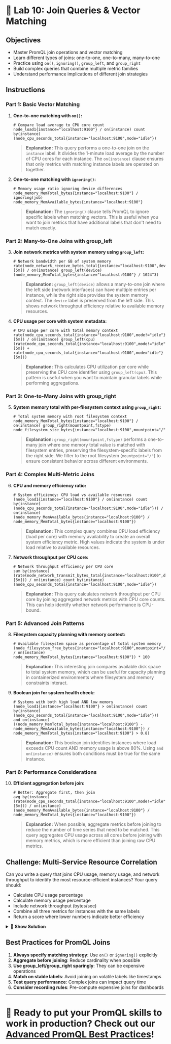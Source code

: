 # 🔗 Lab 10: Join Queries & Vector Matching

## Objectives
- Master PromQL join operations and vector matching
- Learn different types of joins: one-to-one, one-to-many, many-to-one
- Practice using `on()`, `ignoring()`, `group_left`, and `group_right`
- Build complex queries that combine multiple metric families
- Understand performance implications of different join strategies

## Instructions

### Part 1: Basic Vector Matching

1. **One-to-one matching with `on()`:**
   ```promql
   # Compare load average to CPU core count
   node_load1{instance="localhost:9100"} / on(instance) count by(instance) (node_cpu_seconds_total{instance="localhost:9100",mode="idle"})
   ```
   
   > **Explanation:** This query performs a one-to-one join on the `instance` label. It divides the 1-minute load average by the number of CPU cores for each instance. The `on(instance)` clause ensures that only metrics with matching instance labels are operated on together.

2. **One-to-one matching with `ignoring()`:**
   ```promql
   # Memory usage ratio ignoring device differences
   node_memory_MemTotal_bytes{instance="localhost:9100"} / ignoring(job) node_memory_MemAvailable_bytes{instance="localhost:9100"}
   ```
   
   > **Explanation:** The `ignoring()` clause tells PromQL to ignore specific labels when matching vectors. This is useful when you want to join metrics that have additional labels that don't need to match exactly.

### Part 2: Many-to-One Joins with group_left

3. **Join network metrics with system memory using `group_left`:**
   ```promql
   # Network bandwidth per GB of system memory
   rate(node_network_receive_bytes_total{instance="localhost:9100",device!~"lo|veth.*"}[5m]) / on(instance) group_left(device) (node_memory_MemTotal_bytes{instance="localhost:9100"} / 1024^3)
   ```
   
   > **Explanation:** `group_left(device)` allows a many-to-one join where the left side (network interfaces) can have multiple entries per instance, while the right side provides the system memory context. The `device` label is preserved from the left side. This shows network throughput efficiency relative to available memory resources.

4. **CPU usage per core with system metadata:**
   ```promql
   # CPU usage per core with total memory context
   rate(node_cpu_seconds_total{instance="localhost:9100",mode!="idle"}[5m]) / on(instance) group_left(cpu) (rate(node_cpu_seconds_total{instance="localhost:9100",mode!="idle"}[5m]) + rate(node_cpu_seconds_total{instance="localhost:9100",mode="idle"}[5m]))
   ```
   
   > **Explanation:** This calculates CPU utilization per core while preserving the CPU core identifier using `group_left(cpu)`. This pattern is useful when you want to maintain granular labels while performing aggregations.

### Part 3: One-to-Many Joins with group_right

5. **System memory total with per-filesystem context using `group_right`:**
   ```promql
   # Total system memory with root filesystem context
   node_memory_MemTotal_bytes{instance="localhost:9100"} / on(instance) group_right(mountpoint,fstype) node_filesystem_size_bytes{instance="localhost:9100",mountpoint="/"}
   ```
   
   > **Explanation:** `group_right(mountpoint,fstype)` performs a one-to-many join where one memory total value is matched with filesystem entries, preserving the filesystem-specific labels from the right side. We filter to the root filesystem (`mountpoint="/"`) to ensure consistent behavior across different environments.

### Part 4: Complex Multi-Metric Joins

6. **CPU and memory efficiency ratio:**
   ```promql
   # System efficiency: CPU load vs available resources
   (node_load1{instance="localhost:9100"} / on(instance) count by(instance) (node_cpu_seconds_total{instance="localhost:9100",mode="idle"})) / on(instance) (node_memory_MemAvailable_bytes{instance="localhost:9100"} / node_memory_MemTotal_bytes{instance="localhost:9100"})
   ```
   
   > **Explanation:** This complex query combines CPU load efficiency (load per core) with memory availability to create an overall system efficiency metric. High values indicate the system is under load relative to available resources.

7. **Network throughput per CPU core:**
   ```promql
   # Network throughput efficiency per CPU core
   sum by(instance) (rate(node_network_transmit_bytes_total{instance="localhost:9100",device!="lo"}[5m])) / on(instance) count by(instance) (node_cpu_seconds_total{instance="localhost:9100",mode="idle"})
   ```
   
   > **Explanation:** This query calculates network throughput per CPU core by joining aggregated network metrics with CPU core counts. This can help identify whether network performance is CPU-bound.

### Part 5: Advanced Join Patterns

8. **Filesystem capacity planning with memory context:**
   ```promql
   # Available filesystem space as percentage of total system memory
   (node_filesystem_free_bytes{instance="localhost:9100",mountpoint="/"} / on(instance) node_memory_MemTotal_bytes{instance="localhost:9100"}) * 100
   ```
   
   > **Explanation:** This interesting join compares available disk space to total system memory, which can be useful for capacity planning in containerized environments where filesystem and memory constraints interact.

9. **Boolean join for system health check:**
   ```promql
   # Systems with both high load AND low memory
   (node_load1{instance="localhost:9100"} > on(instance) count by(instance) (node_cpu_seconds_total{instance="localhost:9100",mode="idle"})) and on(instance) ((node_memory_MemTotal_bytes{instance="localhost:9100"} - node_memory_MemAvailable_bytes{instance="localhost:9100"}) / node_memory_MemTotal_bytes{instance="localhost:9100"} > 0.8)
   ```
   
   > **Explanation:** This boolean join identifies instances where load exceeds CPU count AND memory usage is above 80%. Using `and on(instance)` ensures both conditions must be true for the same instance.

### Part 6: Performance Considerations

10. **Efficient aggregation before join:**
    ```promql
    # Better: Aggregate first, then join
    avg by(instance) (rate(node_cpu_seconds_total{instance="localhost:9100",mode!="idle"}[5m])) / on(instance) (node_memory_MemAvailable_bytes{instance="localhost:9100"} / node_memory_MemTotal_bytes{instance="localhost:9100"})
    ```
    
    > **Explanation:** When possible, aggregate metrics before joining to reduce the number of time series that need to be matched. This query aggregates CPU usage across all cores before joining with memory metrics, which is more efficient than joining raw CPU metrics.

## Challenge: Multi-Service Resource Correlation

Can you write a query that joins CPU usage, memory usage, and network throughput to identify the most resource-efficient instances? Your query should:
- Calculate CPU usage percentage
- Calculate memory usage percentage  
- Include network throughput (bytes/sec)
- Combine all three metrics for instances with the same labels
- Return a score where lower numbers indicate better efficiency

<details>
<summary>🧪 <b>Show Solution</b></summary>

```promql
# Multi-metric efficiency score (lower is better)
(
  # CPU usage %
  (100 * (1 - avg by(instance) (rate(node_cpu_seconds_total{instance="localhost:9100",mode="idle"}[5m])))) 
  + 
  # Memory usage %
  (100 * (1 - (node_memory_MemAvailable_bytes{instance="localhost:9100"} / node_memory_MemTotal_bytes{instance="localhost:9100"})))
  +
  # Network throughput (normalized to MB/s)
  (sum by(instance) (rate(node_network_transmit_bytes_total{instance="localhost:9100",device!="lo"}[5m])) / 1024 / 1024)
) / on(instance) 
# Normalize by system capacity
(
  count by(instance) (node_cpu_seconds_total{instance="localhost:9100",mode="idle"}) +
  (node_memory_MemTotal_bytes{instance="localhost:9100"} / 1024 / 1024 / 1024)
)
```

> **Explanation:** This advanced query:
> 1. Combines CPU %, memory %, and network throughput (MB/s) as a resource consumption score
> 2. Uses `on(instance)` joins to ensure all metrics are for the same instance
> 3. Normalizes the result by system capacity (CPU cores + memory in GB)
> 4. Lower scores indicate more efficient resource usage
> 5. Demonstrates how complex business logic can be built using PromQL joins

**Alternative approach - Simpler efficiency ratio:**
```promql
# Simple efficiency: load per available memory GB
node_load1{instance="localhost:9100"} / on(instance) (node_memory_MemAvailable_bytes{instance="localhost:9100"} / 1024 / 1024 / 1024)
```

</details>

## Best Practices for PromQL Joins

1. **Always specify matching strategy**: Use `on()` or `ignoring()` explicitly
2. **Aggregate before joining**: Reduce cardinality when possible
3. **Use group_left/group_right sparingly**: They can be expensive operations
4. **Match on stable labels**: Avoid joining on volatile labels like timestamps
5. **Test query performance**: Complex joins can impact query time
6. **Consider recording rules**: Pre-compute expensive joins for dashboards

---

# 🌟 Ready to put your PromQL skills to work in production? Check out our [Advanced PromQL Best Practices](../docs/README.md)!
